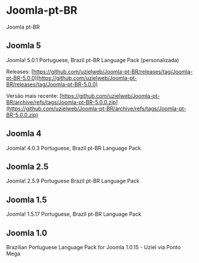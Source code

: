 
# Joomla-pt-BR
Joomla pt-BR 
## Joomla 5
Joomla! 5.0.1 Portuguese, Brazil pt-BR Language Pack (personalizada)

Releases: [https://github.com/uzielweb/Joomla-pt-BR/releases/tag/Joomla-pt-BR-5.0.0](https://github.com/uzielweb/Joomla-pt-BR/releases/tag/Joomla-pt-BR-5.0.0)

Versão mais recente: [https://github.com/uzielweb/Joomla-pt-BR/archive/refs/tags/Joomla-pt-BR-5.0.0.zip](https://github.com/uzielweb/Joomla-pt-BR/archive/refs/tags/Joomla-pt-BR-5.0.0.zip)

## Joomla 4
Joomla! 4.0.3 Portuguese, Brazil pt-BR Language Pack
## Joomla 2.5
Joomla! 2.5.9 Portuguese Brazil pt-BR Language Pack
## Joomla 1.5
Joomla! 1.5.17 Portuguese, Brazil pt-BR Language Pack 
## Joomla 1.0
Brazilian Portuguese Language Pack for Joomla 1.0.15 - Uziel via Ponto Mega
